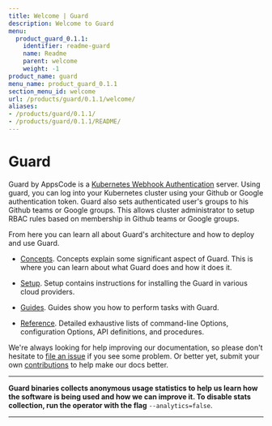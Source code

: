 ```yaml
---
title: Welcome | Guard
description: Welcome to Guard
menu:
  product_guard_0.1.1:
    identifier: readme-guard
    name: Readme
    parent: welcome
    weight: -1
product_name: guard
menu_name: product_guard_0.1.1
section_menu_id: welcome
url: /products/guard/0.1.1/welcome/
aliases:
- /products/guard/0.1.1/
- /products/guard/0.1.1/README/
---
```


# Guard

Guard by AppsCode is a [Kubernetes Webhook Authentication](https://kubernetes.io/docs/admin/authentication/#webhook-token-authentication) server. Using guard, you can log into your Kubernetes cluster using your Github or Google authentication token. Guard also sets authenticated user's groups to his Github teams or Google groups. This allows cluster administrator to setup RBAC rules based on membership in Github teams or Google groups.

From here you can learn all about Guard's architecture and how to deploy and use Guard.

- [Concepts](/products/guard/0.1.1/concepts/). Concepts explain some significant aspect of Guard. This is where you can learn about what Guard does and how it does it.

- [Setup](/products/guard/0.1.1/setup/). Setup contains instructions for installing
  the Guard in various cloud providers.

- [Guides](/products/guard/0.1.1/guides/). Guides show you how to perform tasks with Guard.

- [Reference](/products/guard/0.1.1/reference/). Detailed exhaustive lists of
command-line Options, configuration Options, API definitions, and procedures.

We're always looking for help improving our documentation, so please don't hesitate to [file an issue](https://github.com/appscode/guard/issues/new) if you see some problem. Or better yet, submit your own [contributions](/products/guard/0.1.1/CONTRIBUTING) to help
make our docs better.

---

**Guard binaries collects anonymous usage statistics to help us learn how the software is being used and how we can improve it. To disable stats collection, run the operator with the flag** `--analytics=false`.

---

